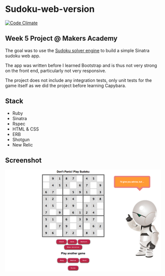 Sudoku-web-version
==================

[![Code Climate](https://codeclimate.com/github/duboff/Sudoku-web-version.png)](https://codeclimate.com/github/duboff/Sudoku-web-version)

## Week 5 Project @ Makers Academy

The goal was to use the [Sudoku solver engine](https://github.com/duboff/sudoku) to build a simple Sinatra sudoku web app.

The app was written before I learned Bootstrap and is thus not very strong on the front end, particularly not very responsive.

The project does not include any integration tests, only unit tests for the game itself as we did the project before learning Capybara.

## Stack

* Ruby
* Sinatra
* Rspec
* HTML & CSS
* ERB
* Shotgun
* New Relic

## Screenshot

![Screenshot](/sudoku-web-version.png "Sudoku Web Version")
